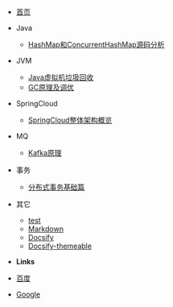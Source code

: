 - [首页](/)

- Java
    - [HashMap和ConcurrentHashMap源码分析](/java/HashMap和ConcurrentHashMap源码分析.md)

- JVM
    - [Java虚拟机垃圾回收](/jvm/Java虚拟机垃圾回收.md)
    - [GC原理及调优](/jvm/GC原理及调优.md)

- SpringCloud
    - [SpringCloud整体架构概览](/spring-cloud/SpringCloud整体架构概览.md)

- MQ
    - [Kafka原理](/mq/Kafka原理.md)

- 事务
    - [分布式事务基础篇](/tx/分布式事务基础篇.md)

- 其它
    - [test](/others/test.md)
    - [Markdown](/others/markdown.md)
    - [Docsify](https://docsify.js.org/#/zh-cn/)
    - [Docsify-themeable](https://jhildenbiddle.github.io/docsify-themeable/)
    
- **Links**
- [百度](https://baidu.com)
- [Google](https://google.com)
